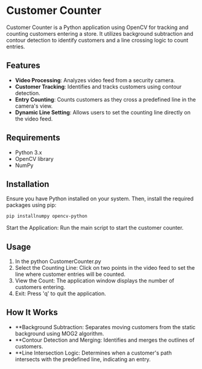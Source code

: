 # Customer Counter

Customer Counter is a Python application using OpenCV for tracking and counting customers entering a store. It utilizes background subtraction and contour detection to identify customers and a line crossing logic to count entries.

## Features

- **Video Processing**: Analyzes video feed from a security camera.
- **Customer Tracking**: Identifies and tracks customers using contour detection.
- **Entry Counting**: Counts customers as they cross a predefined line in the camera's view.
- **Dynamic Line Setting**: Allows users to set the counting line directly on the video feed.

## Requirements

- Python 3.x
- OpenCV library
- NumPy

## Installation

Ensure you have Python installed on your system. Then, install the required packages using pip:

```bash
pip installnumpy opencv-python
```
Start the Application: Run the main script to start the customer counter.

## Usage

1. In the python CustomerCounter.py
2. Select the Counting Line: Click on two points in the video feed to set the line where customer entries will be counted.
3. View the Count: The application window displays the number of customers entering.
4. Exit: Press 'q' to quit the application.

## How It Works

- **Background Subtraction: Separates moving customers from the static background using MOG2 algorithm.
- **Contour Detection and Merging: Identifies and merges the outlines of customers.
- **Line Intersection Logic: Determines when a customer's path intersects with the predefined line, indicating an entry.
